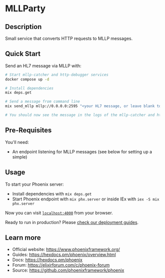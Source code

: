 # MLLParty

## Description

Small service that converts HTTP requests to MLLP messages.

## Quick Start

Send an HL7 message via MLLP with:

```bash
# Start mllp-catcher and http-debugger services
docker compose up -d

# Install dependencies
mix deps.get

# Send a message from command line
mix send_mllp mllp://0.0.0.0:2595 "<your HL7 message, or leave blank to send test message>"

# You should now see the message in the logs of the mllp-catcher and http-debugger... You'll see an invalid_ack_message output in the console because our test endpoint isn't returning an ACK like a real system will.
```

## Pre-Requisites

You'll need:
- An endpoint listening for MLLP messages (see below for setting up a simple)

## Usage

To start your Phoenix server:

  * Install dependencies with `mix deps.get`
  * Start Phoenix endpoint with `mix phx.server` or inside IEx with `iex -S mix phx.server`

Now you can visit [`localhost:4000`](http://localhost:4000) from your browser.

Ready to run in production? Please [check our deployment guides](https://hexdocs.pm/phoenix/deployment.html).

## Learn more

  * Official website: https://www.phoenixframework.org/
  * Guides: https://hexdocs.pm/phoenix/overview.html
  * Docs: https://hexdocs.pm/phoenix
  * Forum: https://elixirforum.com/c/phoenix-forum
  * Source: https://github.com/phoenixframework/phoenix
